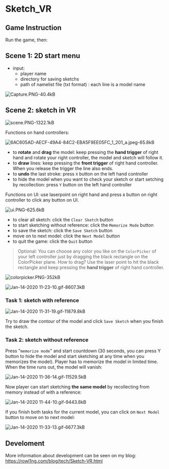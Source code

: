 # Sketch_VR

## Game Instruction

Run the game, then:

## Scene 1: 2D start menu

- input: 
    - player name
    - directory for saving sketchs
    - path of namelist file (txt format) : each line is a model name

![Capture.PNG-40.4kB][1]

## Scene 2: sketch in VR

![scene.PNG-1322.1kB][6]

Functions on hand controllers:

![6AC605AD-AECF-49A4-84C2-EBA5F9EE05FC_1_201_a.jpeg-65.8kB][2]

- to **rotate** and **drag** the model: keep pressing the **hand trigger** of right hand and rotate your right controller, the model and sketch will follow it.
- to **draw** lines: keep pressing the **front trigger** of right hand controller. When you release the trigger the line also ends.
- to **undo** the last stroke: press `X` button on the left hand controller
- to hide the model when you want to check your sketch or start setching by recollection: press `Y` button on the left hand controller

Functions on UI: use laserpoint on right hand and press `A` button on right controller to click any button on UI.

![ui.PNG-625.6kB][3]

- to clear all sketch: click the `Clear Sketch` button
- to start sketching without reference: click the `Memorize Mode` button
- to save the sketch: click the `Save Sketch` button
- move on to next model: click the `Next Model` button
- to quit the game: click the `Quit` button

> Optional: You can choose any color you like on the `ColorPicker` of your left controller just by dragging the black rectangle on the ColorPicker plane. How to drag? Use the laser point to hit the black rectangle and keep pressing the **hand trigger** of right hand controller.

![colorpicker.PNG-352kB][4]

![Jan-14-2020 11-23-10.gif-8607.3kB][5]

### Task 1: sketch with reference



![Jan-14-2020 11-31-19.gif-11879.8kB][7]

Try to draw the contour of the model and click `Save Sketch` when you finish the sketch.

### Task 2: sketch without reference


Press "`memorize mode`" and start countdown (30 seconds, you can press Y button to hide the model and start sketching at any time when you memorizes the model). Player has to memorize the model in limited time. When the time runs out, the model will vanish:

![Jan-14-2020 11-36-14.gif-11529.5kB][8]

Now player can start sketching **the same model** by recollecting from memory instead of with a reference:

![Jan-14-2020 11-44-10.gif-9443.8kB][9]


If you finish both tasks for the current model, you can click on `Next Model` button to move on to next model:

![Jan-14-2020 11-33-13.gif-6677.3kB][10]

## Develoment

More information about development can be seen on my blog: https://rowl1ng.com/blog/tech/Sketch-VR.html

  [1]: http://static.zybuluo.com/sixijinling/hgbw8jf4ur1x4k9mlgpu389j/Capture.PNG
  [2]: http://static.zybuluo.com/sixijinling/vjyac7c1uonbvquuscpea1xl/6AC605AD-AECF-49A4-84C2-EBA5F9EE05FC_1_201_a.jpeg
  [3]: http://static.zybuluo.com/sixijinling/blcx91n07lmf803xzey6kksv/ui.PNG
  [4]: http://static.zybuluo.com/sixijinling/ndghatp2hshzuvinrvq96c9a/colorpicker.PNG
  [5]: http://static.zybuluo.com/sixijinling/yxnefnprfgh977s71fkdhinn/Jan-14-2020%2011-23-10.gif
  [6]: http://static.zybuluo.com/sixijinling/az5zki5jecwi1srrchai0939/scene.PNG
  [7]: http://static.zybuluo.com/sixijinling/1cvw2b4zppmzyzjbgp9czgjd/Jan-14-2020%2011-31-19.gif
  [8]: http://static.zybuluo.com/sixijinling/khs6qimbgce71skdnoqohkqr/Jan-14-2020%2011-36-14.gif
  [9]: http://static.zybuluo.com/sixijinling/06wzfzvpemw8s8waz3zp6n01/Jan-14-2020%2011-44-10.gif
  [10]: http://static.zybuluo.com/sixijinling/1rkw634yzkw08pgrht0raqqi/Jan-14-2020%2011-33-13.gif